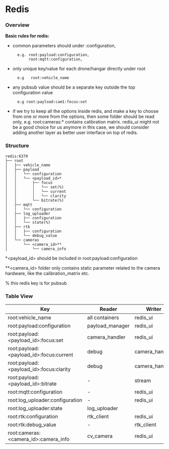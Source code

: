 # Redis

### Overview

**Basic rules for redis:**

- common parameters should under <feature>:configuration,
    
        e.g. root:payload:configuration,  
             root:mqtt:configuration, 
    
- only unique key/value for each drone/hangar directly under root
    
        e.g   root:vehicle_name

- any pubsub value should be a separate key outside the top configuration value

        e.g root:payload:cam1:focus:set

- if we try to keep all the options inside redis, and make a key to choose from one or more from the options, then some folder should be read only, e.g. root:cameras:* contains calibration matrix. redis_ui might not be a good choice for us anymore in this case, we should consider adding another layer as better user interface on top of redis.


### Structure

```plaintext
redis:6379
├── root
│   ├── vehicle_name
│   ├── payload
│   │   └── configuration
│   │   └── <payload_id>*
│   │       ├── focus
│   │       │   └── set(%)
│   │       │   └── current
│   │       │   └── clarity
│   │       └── bitrate(%)
│   ├── mqtt
│   │   └── configuration
│   ├── log_uploader
│   │   ├── configuration
│   │   └── state(%)
│   ├── rtk
│   │   ├── configuration
│   │   └── debug_value
│   └── cameras
│       └── <camera_id>**
│           └── camera_info
```
*<payload_id> should be included in root:payload:configuration

**<camera_id> folder only contains static parameter related to the camera hardware, like the calibration_matrix etc.

% this redis key is for pubsub

### Table View

| Key                                      | Reader          | Writer          | PubSub |
|------------------------------------------|-----------------|-----------------|--------|
| root:vehicle_name                        | all containers  | redis_ui        | No     |
| root:payload:configuration               | payload_manager | redis_ui        | No     |
| root:payload:<payload_id>:focus:set      | camera_handler  | redis_ui        | Yes    |
| root:payload:<payload_id>:focus:current  | debug           | camera_handler  | No     |
| root:payload:<payload_id>:focus:clarity  | debug           | camera_handler  | No     |
| root:payload:<payload_id>:bitrate        | -               | stream          | Yes    |
| root:mqtt:configuration                  | -               | redis_ui        | No     |
| root:log_uploader:configuration          | -               | redis_ui        | No     |
| root:log_uploader:state                  | log_uploader    |                 | Yes    |
| root:rtk:configuration                   | rtk_client      | redis_ui        | No     |
| root:rtk:debug_value                     | -               | rtk_client      | No     |
| root:cameras:<camera_id>:camera_info     | cv_camera       | redis_ui        | No     |